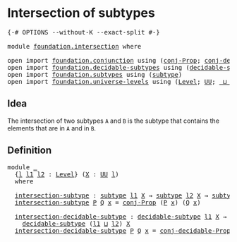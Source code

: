 # Intersection of subtypes

<pre class="Agda"><a id="37" class="Symbol">{-#</a> <a id="41" class="Keyword">OPTIONS</a> <a id="49" class="Pragma">--without-K</a> <a id="61" class="Pragma">--exact-split</a> <a id="75" class="Symbol">#-}</a>

<a id="80" class="Keyword">module</a> <a id="87" href="foundation.intersection.html" class="Module">foundation.intersection</a> <a id="111" class="Keyword">where</a>

<a id="118" class="Keyword">open</a> <a id="123" class="Keyword">import</a> <a id="130" href="foundation.conjunction.html" class="Module">foundation.conjunction</a> <a id="153" class="Keyword">using</a> <a id="159" class="Symbol">(</a><a id="160" href="foundation.conjunction.html#693" class="Function">conj-Prop</a><a id="169" class="Symbol">;</a> <a id="171" href="foundation.conjunction.html#1031" class="Function">conj-decidable-Prop</a><a id="190" class="Symbol">)</a>
<a id="192" class="Keyword">open</a> <a id="197" class="Keyword">import</a> <a id="204" href="foundation.decidable-subtypes.html" class="Module">foundation.decidable-subtypes</a> <a id="234" class="Keyword">using</a> <a id="240" class="Symbol">(</a><a id="241" href="foundation.decidable-subtypes.html#1705" class="Function">decidable-subtype</a><a id="258" class="Symbol">)</a>
<a id="260" class="Keyword">open</a> <a id="265" class="Keyword">import</a> <a id="272" href="foundation.subtypes.html" class="Module">foundation.subtypes</a> <a id="292" class="Keyword">using</a> <a id="298" class="Symbol">(</a><a id="299" href="foundation-core.subtypes.html#2198" class="Function">subtype</a><a id="306" class="Symbol">)</a>
<a id="308" class="Keyword">open</a> <a id="313" class="Keyword">import</a> <a id="320" href="foundation.universe-levels.html" class="Module">foundation.universe-levels</a> <a id="347" class="Keyword">using</a> <a id="353" class="Symbol">(</a><a id="354" href="Agda.Primitive.html#597" class="Postulate">Level</a><a id="359" class="Symbol">;</a> <a id="361" href="foundation-core.universe-levels.html#222" class="Primitive">UU</a><a id="363" class="Symbol">;</a> <a id="365" href="Agda.Primitive.html#810" class="Primitive Operator">_⊔_</a><a id="368" class="Symbol">)</a>
</pre>
## Idea

The intersection of two subtypes `A` and `B` is the subtype that contains the elements that are in `A` and in `B`.

## Definition

<pre class="Agda"><a id="523" class="Keyword">module</a> <a id="530" href="foundation.intersection.html#530" class="Module">_</a>
  <a id="534" class="Symbol">{</a><a id="535" href="foundation.intersection.html#535" class="Bound">l</a> <a id="537" href="foundation.intersection.html#537" class="Bound">l1</a> <a id="540" href="foundation.intersection.html#540" class="Bound">l2</a> <a id="543" class="Symbol">:</a> <a id="545" href="Agda.Primitive.html#597" class="Postulate">Level</a><a id="550" class="Symbol">}</a> <a id="552" class="Symbol">(</a><a id="553" href="foundation.intersection.html#553" class="Bound">X</a> <a id="555" class="Symbol">:</a> <a id="557" href="foundation-core.universe-levels.html#222" class="Primitive">UU</a> <a id="560" href="foundation.intersection.html#535" class="Bound">l</a><a id="561" class="Symbol">)</a>
  <a id="565" class="Keyword">where</a>

  <a id="574" href="foundation.intersection.html#574" class="Function">intersection-subtype</a> <a id="595" class="Symbol">:</a> <a id="597" href="foundation-core.subtypes.html#2198" class="Function">subtype</a> <a id="605" href="foundation.intersection.html#537" class="Bound">l1</a> <a id="608" href="foundation.intersection.html#553" class="Bound">X</a> <a id="610" class="Symbol">→</a> <a id="612" href="foundation-core.subtypes.html#2198" class="Function">subtype</a> <a id="620" href="foundation.intersection.html#540" class="Bound">l2</a> <a id="623" href="foundation.intersection.html#553" class="Bound">X</a> <a id="625" class="Symbol">→</a> <a id="627" href="foundation-core.subtypes.html#2198" class="Function">subtype</a> <a id="635" class="Symbol">(</a><a id="636" href="foundation.intersection.html#537" class="Bound">l1</a> <a id="639" href="Agda.Primitive.html#810" class="Primitive Operator">⊔</a> <a id="641" href="foundation.intersection.html#540" class="Bound">l2</a><a id="643" class="Symbol">)</a> <a id="645" href="foundation.intersection.html#553" class="Bound">X</a>
  <a id="649" href="foundation.intersection.html#574" class="Function">intersection-subtype</a> <a id="670" href="foundation.intersection.html#670" class="Bound">P</a> <a id="672" href="foundation.intersection.html#672" class="Bound">Q</a> <a id="674" href="foundation.intersection.html#674" class="Bound">x</a> <a id="676" class="Symbol">=</a> <a id="678" href="foundation.conjunction.html#693" class="Function">conj-Prop</a> <a id="688" class="Symbol">(</a><a id="689" href="foundation.intersection.html#670" class="Bound">P</a> <a id="691" href="foundation.intersection.html#674" class="Bound">x</a><a id="692" class="Symbol">)</a> <a id="694" class="Symbol">(</a><a id="695" href="foundation.intersection.html#672" class="Bound">Q</a> <a id="697" href="foundation.intersection.html#674" class="Bound">x</a><a id="698" class="Symbol">)</a>

  <a id="703" href="foundation.intersection.html#703" class="Function">intersection-decidable-subtype</a> <a id="734" class="Symbol">:</a> <a id="736" href="foundation.decidable-subtypes.html#1705" class="Function">decidable-subtype</a> <a id="754" href="foundation.intersection.html#537" class="Bound">l1</a> <a id="757" href="foundation.intersection.html#553" class="Bound">X</a> <a id="759" class="Symbol">→</a> <a id="761" href="foundation.decidable-subtypes.html#1705" class="Function">decidable-subtype</a> <a id="779" href="foundation.intersection.html#540" class="Bound">l2</a> <a id="782" href="foundation.intersection.html#553" class="Bound">X</a> <a id="784" class="Symbol">→</a>
    <a id="790" href="foundation.decidable-subtypes.html#1705" class="Function">decidable-subtype</a> <a id="808" class="Symbol">(</a><a id="809" href="foundation.intersection.html#537" class="Bound">l1</a> <a id="812" href="Agda.Primitive.html#810" class="Primitive Operator">⊔</a> <a id="814" href="foundation.intersection.html#540" class="Bound">l2</a><a id="816" class="Symbol">)</a> <a id="818" href="foundation.intersection.html#553" class="Bound">X</a>
  <a id="822" href="foundation.intersection.html#703" class="Function">intersection-decidable-subtype</a> <a id="853" href="foundation.intersection.html#853" class="Bound">P</a> <a id="855" href="foundation.intersection.html#855" class="Bound">Q</a> <a id="857" href="foundation.intersection.html#857" class="Bound">x</a> <a id="859" class="Symbol">=</a> <a id="861" href="foundation.conjunction.html#1031" class="Function">conj-decidable-Prop</a> <a id="881" class="Symbol">(</a><a id="882" href="foundation.intersection.html#853" class="Bound">P</a> <a id="884" href="foundation.intersection.html#857" class="Bound">x</a><a id="885" class="Symbol">)</a> <a id="887" class="Symbol">(</a><a id="888" href="foundation.intersection.html#855" class="Bound">Q</a> <a id="890" href="foundation.intersection.html#857" class="Bound">x</a><a id="891" class="Symbol">)</a>
</pre>